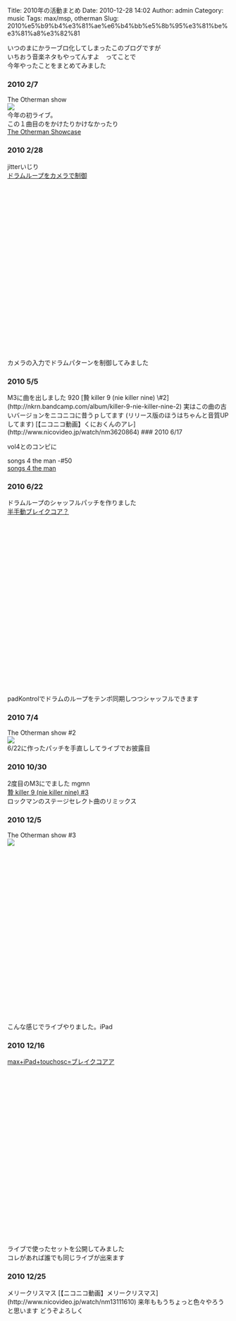 Title: 2010年の活動まとめ
Date: 2010-12-28 14:02
Author: admin
Category: music
Tags: max/msp, otherman
Slug: 2010%e5%b9%b4%e3%81%ae%e6%b4%bb%e5%8b%95%e3%81%be%e3%81%a8%e3%82%81

いつのまにかラーブロ化してしまったこのブログですが  
いちおう音楽ネタもやってんすよ　ってことで  
今年やったことをまとめてみました

### 2010 2/7

The Otherman show  
![](http://www.otherman-records.com/images/flyer20100207.jpg)  
今年の初ライブ。  
この１曲目のをかけたりかけなかったり  
[The Otherman
Showcase](http://www.otherman-records.com/releases/OTMN001)

### 2010 2/28

jitterいじり  
[ドラムループをカメラで制御](http://blog.ca54makske.com/?p=209)  

<object width="640" height="390"><param name="movie" value="http://www.youtube.com/v/QG3ROJmSb1c&amp;hl=ja_JP&amp;feature=player_embedded&amp;version=3"></param><param name="allowFullScreen" value="true"></param><param name="allowScriptAccess" value="always"></param><embed src="http://www.youtube.com/v/QG3ROJmSb1c&amp;hl=ja_JP&amp;feature=player_embedded&amp;version=3" type="application/x-shockwave-flash" allowfullscreen="true" allowscriptaccess="always" width="640" height="390"></embed></object>  
カメラの入力でドラムパターンを制御してみました

### 2010 5/5

<p>
M3に曲を出しました 920  
[贄 killer 9 (nie killer nine)
\#2](http://nkrn.bandcamp.com/album/killer-9-nie-killer-nine-2)  
実はこの曲の古いバージョンをニコニコに昔うｐしてます  
(リリース版のほうはちゃんと音質UPしてます)  

<script type="text/javascript" src="http://ext.nicovideo.jp/thumb_watch/nm3620864"></script>
  

<noscript>
[【ニコニコ動画】くにおくんのアレ](http://www.nicovideo.jp/watch/nm3620864)

</noscript>
### 2010 6/17

vol4とのコンピに

songs 4 the man -\#50  
[songs 4 the man](http://www.otherman-records.com/releases/VL4OTMN_001)

### 2010 6/22

ドラムループのシャッフルパッチを作りました  
[半手動ブレイクコア？](http://blog.ca54makske.com/?p=370)  

<object width="640" height="390"><param name="movie" value="http://www.youtube.com/v/Xd4Zn7Qg3WE&amp;hl=ja_JP&amp;feature=player_embedded&amp;version=3"></param><param name="allowFullScreen" value="true"></param><param name="allowScriptAccess" value="always"></param><embed src="http://www.youtube.com/v/Xd4Zn7Qg3WE&amp;hl=ja_JP&amp;feature=player_embedded&amp;version=3" type="application/x-shockwave-flash" allowfullscreen="true" allowscriptaccess="always" width="640" height="390"></embed></object>  
padKontrolでドラムのループをテンポ同期しつつシャッフルできます

### 2010 7/4

The Otherman show \#2  
![](http://www.otherman-records.com/images/event20100704.jpg)  
6/22に作ったパッチを手直ししてライブでお披露目

### 2010 10/30

2度目のM3にでました mgmn  
[贄 killer 9 (nie killer nine)
\#3](http://nkrn.bandcamp.com/album/killer-9-nie-killer-nine-3)  
ロックマンのステージセレクト曲のリミックス

### 2010 12/5

The Otherman show \#3  
![](http://www.otherman-records.com/images/event20101205.gif)

<object width="480" height="385"><param name="movie" value="http://www.youtube.com/v/mqHvTV-PvZA?fs=1&amp;hl=ja_JP"></param><param name="allowFullScreen" value="true"></param><param name="allowscriptaccess" value="always"></param><embed src="http://www.youtube.com/v/mqHvTV-PvZA?fs=1&amp;hl=ja_JP" type="application/x-shockwave-flash" allowscriptaccess="always" allowfullscreen="true" width="480" height="385"></embed></object>  
こんな感じでライブやりました。iPad

### 2010 12/16

[max+iPad+touchosc=ブレイクコアア](http://blog.ca54makske.com/?p=428)  

<object width="640" height="390"><param name="movie" value="http://www.youtube.com/v/WTe4o5Fv5bU&amp;hl=ja_JP&amp;feature=player_embedded&amp;version=3"></param><param name="allowFullScreen" value="true"></param><param name="allowScriptAccess" value="always"></param><embed src="http://www.youtube.com/v/WTe4o5Fv5bU&amp;hl=ja_JP&amp;feature=player_embedded&amp;version=3" type="application/x-shockwave-flash" allowfullscreen="true" allowscriptaccess="always" width="640" height="390"></embed></object>  
ライブで使ったセットを公開してみました  
コレがあれば誰でも同じライブが出来ます

### 2010 12/25

<p>
メリークリスマス  

<script type="text/javascript" src="http://ext.nicovideo.jp/thumb_watch/nm13111610"></script>
  

<noscript>
[【ニコニコ動画】メリークリスマス](http://www.nicovideo.jp/watch/nm13111610)

</noscript>
来年ももうちょっと色々やろうと思います  
どうぞよろしく

